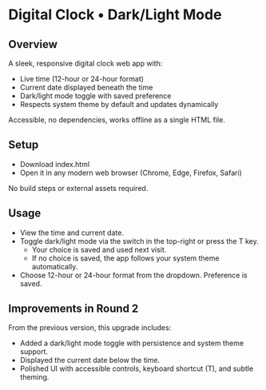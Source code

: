 # Digital Clock • Dark/Light Mode

## Overview
A sleek, responsive digital clock web app with:
- Live time (12-hour or 24-hour format)
- Current date displayed beneath the time
- Dark/light mode toggle with saved preference
- Respects system theme by default and updates dynamically

Accessible, no dependencies, works offline as a single HTML file.

## Setup
- Download index.html
- Open it in any modern web browser (Chrome, Edge, Firefox, Safari)

No build steps or external assets required.

## Usage
- View the time and current date.
- Toggle dark/light mode via the switch in the top-right or press the T key.
  - Your choice is saved and used next visit.
  - If no choice is saved, the app follows your system theme automatically.
- Choose 12-hour or 24-hour format from the dropdown. Preference is saved.

## Improvements in Round 2
From the previous version, this upgrade includes:
- Added a dark/light mode toggle with persistence and system theme support.
- Displayed the current date below the time.
- Polished UI with accessible controls, keyboard shortcut (T), and subtle theming.